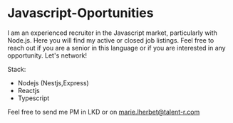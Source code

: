 # Javascript-Oportunities
I am an experienced recruiter in the Javascript market, particularly with Node.js. Here you will find my active or closed job listings. Feel free to reach out if you are a senior in this language or if you are interested in any opportunity. Let's network!

Stack: 
- Nodejs (Nestjs,Express)
- Reactjs
- Typescript

Feel free to send me PM in LKD or on marie.lherbet@talent-r.com

